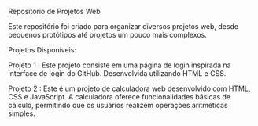 Repositório de Projetos Web

Este repositório foi criado para organizar diversos projetos web, desde pequenos protótipos até projetos um pouco mais complexos.

Projetos Disponíveis:

  Projeto 1 : Este projeto consiste em uma página de login inspirada na interface de login do GitHub. Desenvolvida utilizando HTML e CSS.
  
  Projeto 2 : Este é um projeto de calculadora web desenvolvido com HTML, CSS e JavaScript. A calculadora oferece funcionalidades básicas de cálculo, permitindo que os usuários realizem operações aritméticas simples. 
